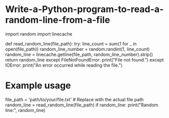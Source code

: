 # Write-a-Python-program-to-read-a-random-line-from-a-file

import random
import linecache

def read_random_line(file_path):
    try:
        line_count = sum(1 for _ in open(file_path))
        random_line_number = random.randint(1, line_count)
        random_line = linecache.getline(file_path, random_line_number).strip()
        return random_line
    except FileNotFoundError:
        print("File not found.")
    except IOError:
        print("An error occurred while reading the file.")

# Example usage
file_path = 'path/to/your/file.txt'  # Replace with the actual file path
random_line = read_random_line(file_path)
if random_line:
    print("Random line:", random_line)
